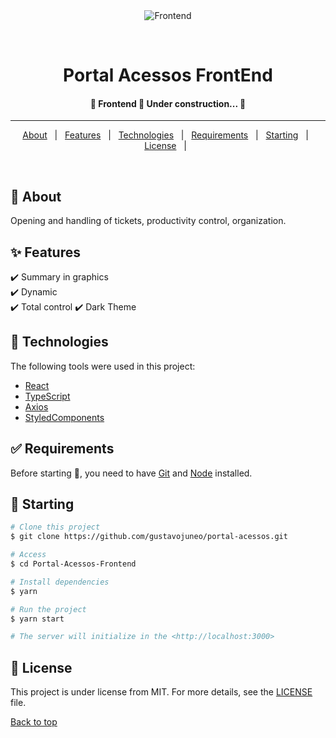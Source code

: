 <div align="center" id="top"> 
  <img src="./.github/app.gif" alt="Frontend" />

&#xa0;

  <!-- <a href="https://frontend.netlify.app">Demo</a> -->
</div>

<h1 align="center">Portal Acessos FrontEnd</h1>

<!-- Status -->

<h4 align="center"> 
	🚧  Frontend 🚀 Under construction...  🚧
</h4>

<hr>

<p align="center">
  <a href="#dart-about">About</a> &#xa0; | &#xa0; 
  <a href="#sparkles-features">Features</a> &#xa0; | &#xa0;
  <a href="#rocket-technologies">Technologies</a> &#xa0; | &#xa0;
  <a href="#white_check_mark-requirements">Requirements</a> &#xa0; | &#xa0;
  <a href="#checkered_flag-starting">Starting</a> &#xa0; | &#xa0;
  <a href="#memo-license">License</a> &#xa0; | &#xa0
</p>

<br>

## :dart: About

Opening and handling of tickets, productivity control,
organization.

## :sparkles: Features

:heavy_check_mark: Summary in graphics\
:heavy_check_mark: Dynamic\
:heavy_check_mark: Total control
:heavy_check_mark: Dark Theme

## :rocket: Technologies

The following tools were used in this project:

- [React](https://pt-br.reactjs.org/)
- [TypeScript](https://www.typescriptlang.org/)
- [Axios](https://www.npmjs.com/package/axios)
- [StyledComponents](https://styled-components.com/)

## :white_check_mark: Requirements

Before starting :checkered_flag:, you need to have [Git](https://git-scm.com) and [Node](https://nodejs.org/en/) installed.

## :checkered_flag: Starting

```bash
# Clone this project
$ git clone https://github.com/gustavojuneo/portal-acessos.git

# Access
$ cd Portal-Acessos-Frontend

# Install dependencies
$ yarn

# Run the project
$ yarn start

# The server will initialize in the <http://localhost:3000>
```

## :memo: License

This project is under license from MIT. For more details, see the [LICENSE](LICENSE.md) file.

<a href="#top">Back to top</a>
